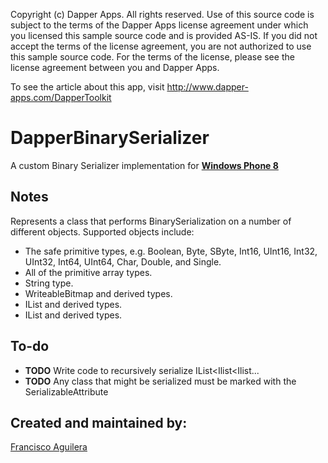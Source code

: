 Copyright (c) Dapper Apps.  All rights reserved.
Use of this source code is subject to the terms of the Dapper Apps license 
agreement under which you licensed this sample source code and is provided AS-IS.
If you did not accept the terms of the license agreement, you are not authorized 
to use this sample source code.  For the terms of the license, please see the 
license agreement between you and Dapper Apps.

To see the article about this app, visit http://www.dapper-apps.com/DapperToolkit

DapperBinarySerializer
==========================

A custom Binary Serializer implementation for [**Windows Phone 8**](http://developer.windowsphone.com/en-us)

## Notes

Represents a class that performs BinarySerialization on a number of different objects.
Supported objects include:
  * The safe primitive types, e.g. Boolean, Byte, SByte, Int16, UInt16, Int32, UInt32, Int64, UInt64, Char, Double, and Single.
  * All of the primitive array types.
  * String type.
  * WriteableBitmap and derived types.
  * IList<string> and derived types.
  * IList<WriteableBitmap> and derived types.
  
## To-do  
  
* **TODO** Write code to recursively serialize IList<Ilist<Ilist...
* **TODO** Any class that might be serialized must be marked with the SerializableAttribute

## Created and maintained by:
[Francisco Aguilera](http://www.dapper-apps.com)

